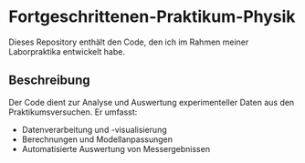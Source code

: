 # Fortgeschrittenen-Praktikum-Physik


Dieses Repository enthält den Code, den ich im Rahmen meiner Laborpraktika entwickelt habe.  

## Beschreibung  
Der Code dient zur Analyse und Auswertung experimenteller Daten aus den Praktikumsversuchen. Er umfasst:  
- Datenverarbeitung und -visualisierung  
- Berechnungen und Modellanpassungen  
- Automatisierte Auswertung von Messergebnissen